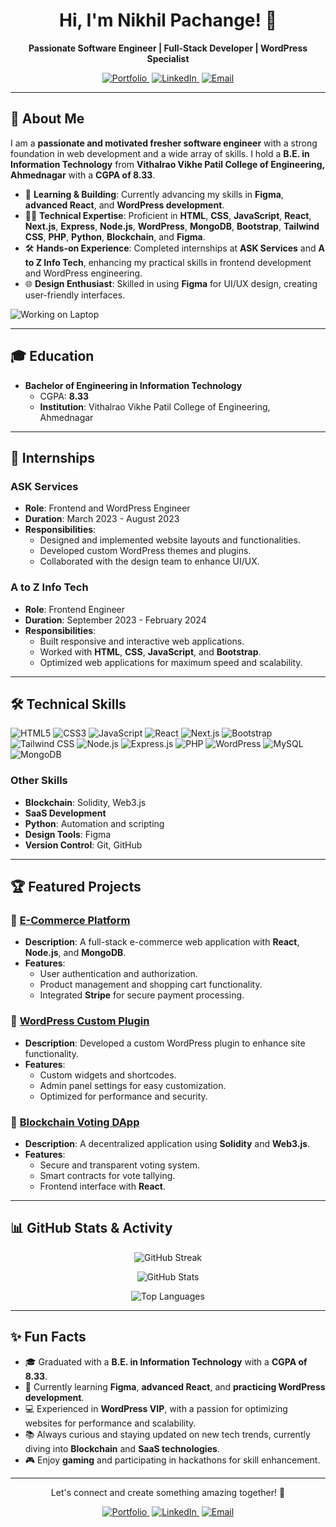 <h1 align="center">Hi, I'm Nikhil Pachange! 👋</h1>

<p align="center">
  <b>Passionate Software Engineer | Full-Stack Developer | WordPress Specialist</b>
</p>

<p align="center">
  <a href="https://nikhilpachange.com" style="margin-right: 4px;">
    <img src="https://img.shields.io/badge/Portfolio-Website-%2312100E.svg?style=for-the-badge" alt="Portfolio" />
  </a>
  <a href="https://www.linkedin.com/in/nikhil-pachange-998093267/" style="margin-right: 4px;">
    <img src="https://img.shields.io/badge/LinkedIn-0A66C2?style=for-the-badge&logo=linkedin&logoColor=white" alt="LinkedIn" />
  </a>
  <a href="mailto:nikhil1pachange@gmail.com">
    <img src="https://img.shields.io/badge/Email-D14836?style=for-the-badge&logo=gmail&logoColor=white" alt="Email" />
  </a>
</p>

---

## 🚀 About Me

I am a **passionate and motivated fresher software engineer** with a strong foundation in web development and a wide array of skills. I hold a **B.E. in Information Technology** from **Vithalrao Vikhe Patil College of Engineering, Ahmednagar** with a **CGPA of 8.33**.

- 🌱 **Learning & Building**: Currently advancing my skills in **Figma**, **advanced React**, and **WordPress development**.
- 👨‍💻 **Technical Expertise**: Proficient in **HTML**, **CSS**, **JavaScript**, **React**, **Next.js**, **Express**, **Node.js**, **WordPress**, **MongoDB**, **Bootstrap**, **Tailwind CSS**, **PHP**, **Python**, **Blockchain**, and **Figma**.
- 🛠 **Hands-on Experience**: Completed internships at **ASK Services** and **A to Z Info Tech**, enhancing my practical skills in frontend development and WordPress engineering.
- 🌐 **Design Enthusiast**: Skilled in using **Figma** for UI/UX design, creating user-friendly interfaces.

![Working on Laptop](https://i.giphy.com/media/v1.Y2lkPTc5MGI3NjExZnBscW94ZTlwY2xwM3pqOXJwbDNvOXNzMnlnNWc3NHVnb2k5aGE0NCZlcD12MV9pbnRlcm5hbF9naWZfYnlfaWQmY3Q9Zw/qgQUggAC3Pfv687qPC/giphy.gif)

---

## 🎓 Education

- **Bachelor of Engineering in Information Technology**
  - CGPA: **8.33**
  - **Institution**: Vithalrao Vikhe Patil College of Engineering, Ahmednagar

---

## 💼 Internships

### **ASK Services**

- **Role**: Frontend and WordPress Engineer
- **Duration**: March 2023 - August 2023
- **Responsibilities**:
  - Designed and implemented website layouts and functionalities.
  - Developed custom WordPress themes and plugins.
  - Collaborated with the design team to enhance UI/UX.

### **A to Z Info Tech**

- **Role**: Frontend Engineer
- **Duration**: September 2023 - February 2024
- **Responsibilities**:
  - Built responsive and interactive web applications.
  - Worked with **HTML**, **CSS**, **JavaScript**, and **Bootstrap**.
  - Optimized web applications for maximum speed and scalability.

---

## 🛠 Technical Skills

<p>
  <img src="https://img.shields.io/badge/HTML5-E34F26.svg?style=for-the-badge&logo=HTML5&logoColor=white" alt="HTML5" />
  <img src="https://img.shields.io/badge/CSS3-1572B6.svg?style=for-the-badge&logo=CSS3&logoColor=white" alt="CSS3" />
  <img src="https://img.shields.io/badge/JavaScript-F7DF1E.svg?style=for-the-badge&logo=JavaScript&logoColor=black" alt="JavaScript" />
  <img src="https://img.shields.io/badge/React-61DAFB.svg?style=for-the-badge&logo=React&logoColor=black" alt="React" />
  <img src="https://img.shields.io/badge/Next.js-000000.svg?style=for-the-badge&logo=Next.js&logoColor=white" alt="Next.js" />
  <img src="https://img.shields.io/badge/Bootstrap-563D7C.svg?style=for-the-badge&logo=Bootstrap&logoColor=white" alt="Bootstrap" />
  <img src="https://img.shields.io/badge/Tailwind_CSS-38B2AC.svg?style=for-the-badge&logo=Tailwind-CSS&logoColor=white" alt="Tailwind CSS" />
  <img src="https://img.shields.io/badge/Node.js-339933.svg?style=for-the-badge&logo=Node.js&logoColor=white" alt="Node.js" />
  <img src="https://img.shields.io/badge/Express.js-000000.svg?style=for-the-badge&logo=Express&logoColor=white" alt="Express.js" />
  <img src="https://img.shields.io/badge/PHP-777BB4.svg?style=for-the-badge&logo=PHP&logoColor=white" alt="PHP" />
  <img src="https://img.shields.io/badge/WordPress-21759B.svg?style=for-the-badge&logo=WordPress&logoColor=white" alt="WordPress" />
  <img src="https://img.shields.io/badge/MySQL-4479A1.svg?style=for-the-badge&logo=MySQL&logoColor=white" alt="MySQL" />
  <img src="https://img.shields.io/badge/MongoDB-47A248.svg?style=for-the-badge&logo=MongoDB&logoColor=white" alt="MongoDB" />
</p>

### **Other Skills**

- **Blockchain**: Solidity, Web3.js
- **SaaS Development**
- **Python**: Automation and scripting
- **Design Tools**: Figma
- **Version Control**: Git, GitHub

---

## 🏆 Featured Projects

### 🌟 **[E-Commerce Platform](https://github.com/nikhilpachange/ecommerce-platform)**

- **Description**: A full-stack e-commerce web application with **React**, **Node.js**, and **MongoDB**.
- **Features**:
  - User authentication and authorization.
  - Product management and shopping cart functionality.
  - Integrated **Stripe** for secure payment processing.

### 🌟 **[WordPress Custom Plugin](https://github.com/nikhilpachange/wordpress-custom-plugin)**

- **Description**: Developed a custom WordPress plugin to enhance site functionality.
- **Features**:
  - Custom widgets and shortcodes.
  - Admin panel settings for easy customization.
  - Optimized for performance and security.

### 🌟 **[Blockchain Voting DApp](https://github.com/nikhilpachange/blockchain-voting-dapp)**

- **Description**: A decentralized application using **Solidity** and **Web3.js**.
- **Features**:
  - Secure and transparent voting system.
  - Smart contracts for vote tallying.
  - Frontend interface with **React**.

---

## 📊 GitHub Stats & Activity

<p align="center">
  <img src="https://github-readme-streak-stats.herokuapp.com/?user=nikhilpachange&theme=highcontrast&hide_border=true" alt="GitHub Streak" />
</p>

<p align="center">
  <img src="https://github-readme-stats.vercel.app/api?username=nikhilpachange&show_icons=true&theme=tokyonight&hide_border=true" alt="GitHub Stats" />
</p>

<p align="center">
  <img src="https://github-readme-stats.vercel.app/api/top-langs/?username=nikhilpachange&layout=compact&theme=tokyonight&hide_border=true" alt="Top Languages" />
</p>



---

## ✨ Fun Facts

- 🎓 Graduated with a **B.E. in Information Technology** with a **CGPA of 8.33**.
- 🌱 Currently learning **Figma**, **advanced React**, and **practicing WordPress development**.
- 💻 Experienced in **WordPress VIP**, with a passion for optimizing websites for performance and scalability.
- 📚 Always curious and staying updated on new tech trends, currently diving into **Blockchain** and **SaaS technologies**.
- 🎮 Enjoy **gaming** and participating in hackathons for skill enhancement.

---

<p align="center">Let's connect and create something amazing together! 🤝</p>
<p align="center">
  <a href="https://nikhilpachange.com" style="margin-right: 4px;">
    <img src="https://img.shields.io/badge/Portfolio-Website-%2312100E.svg?style=for-the-badge" alt="Portfolio" />
  </a>
  <a href="https://www.linkedin.com/in/nikhil-pachange-998093267/" style="margin-right: 4px;">
    <img src="https://img.shields.io/badge/LinkedIn-0A66C2?style=for-the-badge&logo=linkedin&logoColor=white" alt="LinkedIn" />
  </a>
  <a href="mailto:nikhil1pachange@gmail.com">
    <img src="https://img.shields.io/badge/Email-D14836?style=for-the-badge&logo=gmail&logoColor=white" alt="Email" />
  </a>
</p>
